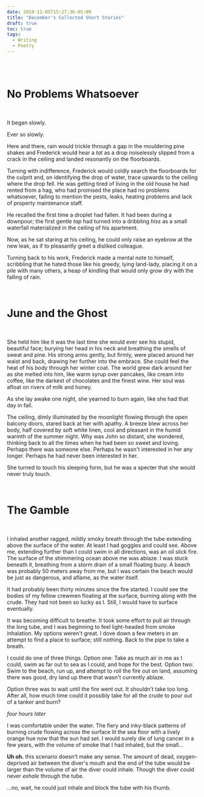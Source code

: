 ```yaml
---
date: 2019-12-05T15:27:36-05:00
title: "December's Collected Short Stories"
draft: true
toc: true
tags:
  - Writing
  - Poetry
---
```


<br />

<br />

# No Problems Whatsoever

<br />

It began slowly.

Ever so slowly.

Here and there, rain would trickle through a gap in the mouldering pine shakes
and Frederick would hear a _tat_ as a drop noiselessly slipped from a crack in
the ceiling and landed resonantly on the floorboards.

Turning with indifference, Frederick would coldly search the floorboards for the
culprit and, on identifying the drop of water, trace upwards to the ceiling
where the drop fell. He was getting tired of living in the old house he had
rented from a hag, who had promised the place had no problems whatsoever,
failing to mention the pests, leaks, heating problems and lack of property
maintenance staff.

He recalled the first time a droplet had fallen. It had been during a downpour;
the first gentle _tap_ had turned into a dribbling _hiss_ as a small waterfall
materialized in the ceiling of his apartment.

Now, as he sat staring at his ceiling, he could only raise an eyebrow at the new
leak, as if to pleasantly greet a disliked colleague.

Turning back to his work, Frederick made a mental note to himself, scribbling
that he hated those like his greedy, lying land-lady, placing it on a pile with
many others, a heap of kindling that would only grow dry with the falling of
rain.

<br />

# June and the Ghost

<br />

She held him like it was the last time she would ever see his stupid,
beautiful face; burying her head in his neck and breathing the smells of
sweat and pine. His strong arms gently, but firmly, were placed around her
waist and back, drawing her further into the embrace. She could feel the heat
of his body through her winter coat. The world grew dark around her as she
melted into him, like warm syrup over pancakes, like cream into coffee, like
the darkest of chocolates and the finest wine. Her soul was afloat on rivers
of milk and honey.

As she lay awake one night, she yearned to burn again, like she had that day
in fall.

The ceiling, dimly illuminated by the moonlight flowing through the open
balcony doors, stared back at her with apathy. A breeze blew across her body,
half covered by soft white linen, cool and pleasant in the humid warmth of
the summer night. Why was John so distant, she wondered, thinking back to all
the times when he had been so sweet and loving. Perhaps there was someone
else. Perhaps he wasn't interested in her any longer. Perhaps he had never
been interested in her.

She turned to touch his sleeping form, but he was a specter that she would
never truly touch.

<br />

# The Gamble

<br />

I inhaled another ragged, mildly smoky breath through the tube extending above
the surface of the water. At least I had goggles and could see. Above me,
extending further than I could swim in all directions, was an oil slick fire.
The surface of the shimmering ocean above me was ablaze. I was stuck beneath it,
breathing from a storm drain of a small floating buoy. A beach was probably 50
meters away from me, but I was certain the beach would be just as dangerous, and
aflame, as the water itself.

It had probably been thirty minutes since the fire started. I could see the
bodies of my fellow crewmen floating at the surface, burning along with the
crude. They had not been so lucky as I. Still, I would have to surface
eventually.

It was becoming difficult to breathe. It took some effort to pull air through
the long tube, and I was beginning to feel light-headed from smoke inhalation.
My options weren't great. I dove down a few meters in an attempt to find a place
to surface; still nothing. Back to the pipe to take a breath.

I could do one of three things. Option one: Take as much air in me as I could,
swim as far out to sea as I could, and hope for the best. Option two: Swim to
the beach, run up, and attempt to roll the fire out on land, assuming there was
good, dry land up there that wasn't currently ablaze.

Option three was to wait until the fire went out. It shouldn't take too long.
After all, how much time could it possibly take for all the crude to pour out of
a tanker and burn?

_four hours later_

I was comfortable under the water. The fiery and inky-black patterns of burning
crude flowing across the surface lit the sea floor with a lively orange hue now
that the sun had set. I would surely die of lung cancer in a few years, with the
volume of smoke that I had inhaled, but the small...

**Uh oh.** this scenario doesn't make any sense. The amount of dead,
oxygen-deprived air between the diver's mouth and the end of the tube would be
larger than the volume of air the diver could inhale. Though the diver could
never _exhale_ through the tube.

...no, wait, he could just inhale and block the tube with his thumb.

<!-- https://www.gutenberg.org/files/13085/13085-h/13085-h.htm#page443 -->
